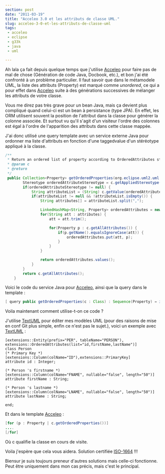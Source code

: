 ```yaml
---
section: post
date: "2011-03-19"
title: "Acceleo 3.0 et les attributs de classe UML."
slug: acceleo-3-0-et-les-attributs-de-classe-uml
tags:
 - acceleo
 - eclipse
 - g33k
 - java
 - uml

---
```


Ah lala ça fait depuis quelque temps que j'utilise [Acceleo](http://www.eclipse.org/acceleo/) pour faire pas de mal de chose (Génération de code Java, Docbook, etc.), et bon j'ai été confronté à un problème particulier. Il faut savoir que dans le métamodele UML, la liste des attributs (Property) est marqué comme _unordered_, ce qui a pour effet dans [Acceleo](http://www.eclipse.org/acceleo/) suite à des générations successives de mélanger les attributs de votre classe.

Vous me direz pas très grave pour un bean Java, mais ça devient plus compliqué quand celui-ci est un bean à persistance (type JPA). En effet, les ORM utilisent souvent la position de l'attribut dans la classe pour générer la colonne associée. Et surtout vu qu'il s'agit d'un visiteur l'ordre des colonnes est égal à l'ordre de l'apparition des attributs dans cette classe mappée.

J'ai donc utilisé une query template avec un service externe Java pour ordonner ma liste d'attributs en fonction d'une taggedvalue d'un stéréotype appliqué à la classe.

``` java
/**
 * Return an ordered list of property according to OrderedAttributes stereotype.
 * @param c
 * @return
 */
 public Collection<Property> getOrderedProperties(org.eclipse.uml2.uml.Class c) {
    	Stereotype orderedAttributeStereotype = c.getAppliedStereotype("extensions::OrderedAttributes");
    	if(orderedAttributeStereotype != null) {
    		String attributeList = (String) c.getValue(orderedAttributeStereotype, "list");
    		if(attributeList != null && !attributeList.isEmpty()) {
    			String attributes[] = attributeList.split(",");

    			LinkedHashMap<String, Property> orderedAttributes = new LinkedHashMap<String, Property>();
    			for(String att : attributes) {
    				att = att.trim();

    				for(Property p : c.getAllAttributes()) {
    					if(p.getName().equalsIgnoreCase(att)) {
    						orderedAttributes.put(att, p);
    					}
    				}
    			}

    			return orderedAttributes.values();
    		}
    	}
    	return c.getAllAttributes();
    }
```

Voici le code du service Java pour [Acceleo](http://www.eclipse.org/acceleo/), ainsi que la query dans le template :

``` java
[ query public getOrderedProperties(c : Class) : Sequence(Property) = invoke('org.zenithar.common.acceleo.uml.UML2Services', 'getOrderedProperties(org.eclipse.uml2.uml.Class)', Sequence{c}) /]
```

Voila maintenant comment utilise-t-on ce code ?

J'utilise [TextUML](http://abstratt.com/) pour éditer mes modèles UML (pour des raisons de mise en conf Git plus simple, enfin ce n'est pas le sujet.), voici un exemple avec [TextUML](http://abstratt.com/) :

```
[extensions::Entity(prefix="PER", tableName="PERSON"), extensions::OrderedAttributes(list="id,firstName,lastName")]
class Person
(* Primary Key *)
[extensions::Column(colName="ID"),extensions::PrimaryKey]
attribute id : Integer;

(* Person 's firstname *)
[extensions::Column(colName="FNAME", nullable="false", length="50")]
attribute firstName : String;

(* Person 's lastname *)
[extensions::Column(colName="LNAME", nullable="false", length="50")]
attribute lastName : String;

end;
```

Et dans le template [Acceleo](http://www.eclipse.org/acceleo/) :

``` java
[for (p : Property | c.getOrderedProperties())]
....
[/for]
```

Où c qualifie la classe en cours de visite.

Voila j'espère que cela vous aidera. Solution certifiée [ISO-1664](http://www.risacher.com/la-rache/index.php?z=3) !!!

Biensur je suis toujours preneur d'autres solutions mais celle-ci fonctionne. Peut être uniquement dans mon cas précis, mais c'est le principal.
